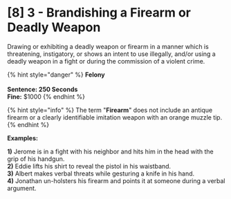 # \[8] 3 - Brandishing a Firearm or Deadly Weapon

Drawing or exhibiting a deadly weapon or firearm in a manner which is threatening, instigatory, or shows an intent to use illegally, and/or using a deadly weapon in a fight or during the commission of a violent crime.

{% hint style="danger" %}
**Felony**\
\
**Sentence: 250 Seconds**\
**Fine:** $1000
{% endhint %}

{% hint style="info" %}
The term "**Firearm**" does not include an antique firearm or a clearly identifiable imitation weapon with an orange muzzle tip.
{% endhint %}

**Examples:**

**1)** Jerome is in a fight with his neighbor and hits him in the head with the grip of his handgun.\
**2)** Eddie lifts his shirt to reveal the pistol in his waistband.\
**3)** Albert makes verbal threats while gesturing a knife in his hand.\
**4)** Jonathan un-holsters his firearm and points it at someone during a verbal argument.
